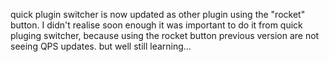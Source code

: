 quick plugin switcher is now updated as other plugin using the "rocket" button. I didn't realise soon enough it was important to do it from quick pluging switcher, because using the rocket button previous version are not seeing QPS updates. but well still learning...